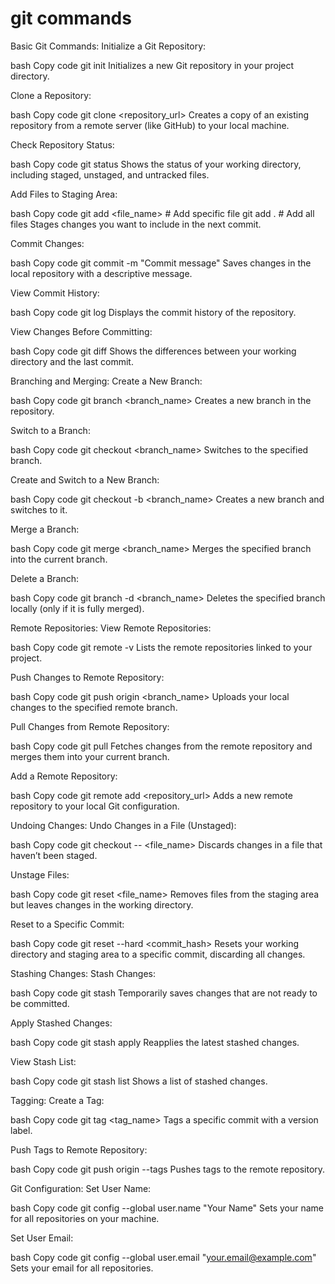 <h1> git commands  </h1>
Basic Git Commands:
Initialize a Git Repository:

bash
Copy code
git init
Initializes a new Git repository in your project directory.

Clone a Repository:

bash
Copy code
git clone <repository_url>
Creates a copy of an existing repository from a remote server (like GitHub) to your local machine.

Check Repository Status:

bash
Copy code
git status
Shows the status of your working directory, including staged, unstaged, and untracked files.

Add Files to Staging Area:

bash
Copy code
git add <file_name>  # Add specific file
git add .            # Add all files
Stages changes you want to include in the next commit.

Commit Changes:

bash
Copy code
git commit -m "Commit message"
Saves changes in the local repository with a descriptive message.

View Commit History:

bash
Copy code
git log
Displays the commit history of the repository.

View Changes Before Committing:

bash
Copy code
git diff
Shows the differences between your working directory and the last commit.

Branching and Merging:
Create a New Branch:

bash
Copy code
git branch <branch_name>
Creates a new branch in the repository.

Switch to a Branch:

bash
Copy code
git checkout <branch_name>
Switches to the specified branch.

Create and Switch to a New Branch:

bash
Copy code
git checkout -b <branch_name>
Creates a new branch and switches to it.

Merge a Branch:

bash
Copy code
git merge <branch_name>
Merges the specified branch into the current branch.

Delete a Branch:

bash
Copy code
git branch -d <branch_name>
Deletes the specified branch locally (only if it is fully merged).

Remote Repositories:
View Remote Repositories:

bash
Copy code
git remote -v
Lists the remote repositories linked to your project.

Push Changes to Remote Repository:

bash
Copy code
git push origin <branch_name>
Uploads your local changes to the specified remote branch.

Pull Changes from Remote Repository:

bash
Copy code
git pull
Fetches changes from the remote repository and merges them into your current branch.

Add a Remote Repository:

bash
Copy code
git remote add <name> <repository_url>
Adds a new remote repository to your local Git configuration.

Undoing Changes:
Undo Changes in a File (Unstaged):

bash
Copy code
git checkout -- <file_name>
Discards changes in a file that haven’t been staged.

Unstage Files:

bash
Copy code
git reset <file_name>
Removes files from the staging area but leaves changes in the working directory.

Reset to a Specific Commit:

bash
Copy code
git reset --hard <commit_hash>
Resets your working directory and staging area to a specific commit, discarding all changes.

Stashing Changes:
Stash Changes:

bash
Copy code
git stash
Temporarily saves changes that are not ready to be committed.

Apply Stashed Changes:

bash
Copy code
git stash apply
Reapplies the latest stashed changes.

View Stash List:

bash
Copy code
git stash list
Shows a list of stashed changes.

Tagging:
Create a Tag:

bash
Copy code
git tag <tag_name>
Tags a specific commit with a version label.

Push Tags to Remote Repository:

bash
Copy code
git push origin --tags
Pushes tags to the remote repository.

Git Configuration:
Set User Name:

bash
Copy code
git config --global user.name "Your Name"
Sets your name for all repositories on your machine.

Set User Email:

bash
Copy code
git config --global user.email "your.email@example.com"
Sets your email for all repositories.
